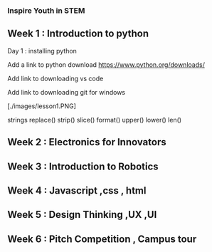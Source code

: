 ### Inspire Youth in STEM 

## Week 1 : Introduction to python 
Day 1 : installing python 

Add a link to python download 
https://www.python.org/downloads/

Add link to downloading vs code 

Add link to downloading git for windows 

[./images/lesson1.PNG]

strings 
     replace() 
     strip()
     slice()
     format()
     upper()
     lower()
     len()
     

## Week 2 : Electronics for Innovators 


## Week 3 : Introduction to Robotics 


## Week 4 : Javascript ,css , html 


## Week 5 : Design Thinking ,UX ,UI



## Week 6 : Pitch Competition , Campus tour 